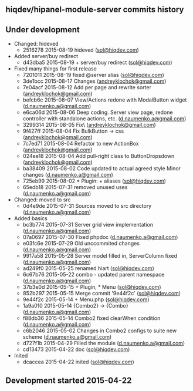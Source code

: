 hiqdev/hipanel-module-server commits history
--------------------------------------------

## Under development

- Changed: hideved
    - 2516278 2015-08-19 hideved (sol@hiqdev.com)
- Added server/buy redirect
    - d43dba5 2015-08-19 + server/buy redirect (sol@hiqdev.com)
- Fixed many things for first release
    - 7201011 2015-08-19 fixed @server alias (sol@hiqdev.com)
    - 3de1bcc 2015-08-17 Changes (andreyklochok@gmail.com)
    - 7e04acf 2015-08-12 Add per page and rewrite sorter (andreyklochok@gmail.com)
    - befcb6c 2015-08-07 View/Actions redone with ModalButton widget (d.naumenko.a@gmail.com)
    - e6ca06d 2015-08-06 Deep coding. Server view page, redone controller with standalone actions, etc. (d.naumenko.a@gmail.com)
    - 3299314 2015-08-05 Fix\ (andreyklochok@gmail.com)
    - 9f427ff 2015-08-04 Fix BulkButton -> css (andreyklochok@gmail.com)
    - 7c7ed71 2015-08-04 Refactor to new ActionBox (andreyklochok@gmail.com)
    - 024ee18 2015-08-04 Add pull-right class to ButtonDropsdown (andreyklochok@gmail.com)
    - ba38409 2015-08-02 Code updated to actual agreed style Minor changes (d.naumenko.a@gmail.com)
    - 725eb99 2015-08-02 * Plugin: + aliases (sol@hiqdev.com)
    - 65edb18 2015-07-31 removed unused uses (d.naumenko.a@gmail.com)
- Changed: moved to src
    - 0d4e9de 2015-07-31 Sources moved to src directory (d.naumenko.a@gmail.com)
- Added basics
    - bc3b774 2015-07-31 Server grid view implementation (d.naumenko.a@gmail.com)
    - 07a0697 2015-07-30 Fixed phpdoc (d.naumenko.a@gmail.com)
    - e03fc6e 2015-07-29 Old unccommited changes (d.naumenko.a@gmail.com)
    - 9917a58 2015-05-28 Server model filled in, ServerColumn fixed (d.naumenko.a@gmail.com)
    - ad249f0 2015-05-25 renamed hiart (sol@hiqdev.com)
    - 6c67b76 2015-05-22 combo - updated parent namespace (d.naumenko.a@gmail.com)
    - 37b3e0d 2015-05-15 + Plugin, * Menu (sol@hiqdev.com)
    - 852b297 2015-05-15 Merge commit '9e44f2c' (sol@hiqdev.com)
    - 9e44f2c 2015-05-14 + Menu.php (sol@hiqdev.com)
    - 1a9a010 2015-05-14 {Combo2} -> {Combo} (d.naumenko.a@gmail.com)
    - f88db36 2015-05-14 Combo2 fixed clearWhen condition (d.naumenko.a@gmail.com)
    - c6b2046 2015-05-02  Changes in Combo2 configs to suite new scheme (d.naumenko.a@gmail.com)
    - d727f1b 2015-04-29 Filled the module (d.naumenko.a@gmail.com)
    - cd13473 2015-04-22 doc (sol@hiqdev.com)
- Inited
    - dcaccea 2015-04-22 inited (sol@hiqdev.com)

## Development started 2015-04-22

